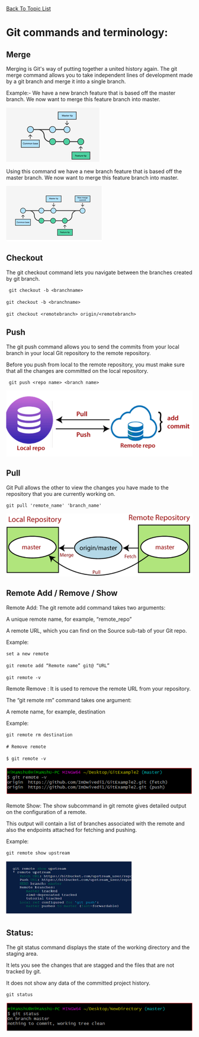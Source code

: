 [Back To Topic List](README.md)

# Git commands and terminology:

## Merge
Merging  is Git's way of putting together a united history again. The git merge command allows you to take independent lines of development made by a git branch and merge it into a single branch.	

Example:- 
We have a new branch feature that is based off the master branch. We now want to merge this feature branch into master.

![](Images/img1.png)

Using this command we have a new branch feature that is based off the master branch. We now want to merge this feature branch into master.

![](Images/IMG2.png)

## Checkout

The git checkout command lets you navigate between the branches created by git branch. 

```	
 git checkout -b <branchname>  

git checkout -b <branchname>  

git checkout <remotebranch> origin/<remotebranch> 
```

## Push

The git push command allows you to send the commits from your local branch in your local Git repository to the remote repository.

Before you push from local to the remote repository, you must make sure that all the changes are committed on the local repository.

```
 git push <repo name> <branch name>
```
![](Images/PUSH.PNG)

## Pull

Git Pull allows the other to view the changes you have made to the repository that you are currently working on. 

```
git pull 'remote_name' 'branch_name'
```
![](Images/PULL.PNG)

## Remote Add / Remove / Show
 
Remote Add:  The git remote add command takes two arguments:

A unique remote name, for example, “remote_repo”

A remote URL, which you can find on the Source sub-tab of your Git repo.

Example: 

```
set a new remote

git remote add “Remote name” git@ “URL”

git remote -v
```

Remote Remove : It is used to remove the remote URL from your repository.

The “git remote rm” command takes one argument:

A remote name, for example, destination

Example: 
```
git remote rm destination

# Remove remote	

$ git remote -v
```
![](Images/REMOTE%20REMOVE.png)

Remote Show: The show subcommand in git remote  gives detailed output on the configuration of a remote. 

This output will contain a list of branches associated with the remote and also the endpoints attached for fetching and pushing.

Example:

```
git remote show upstream
```
![](Images/remoteshow.png)

## Status:   
The git status command displays the state of the working directory and the staging area. 

It lets you see the changes that are stagged and the files that are not tracked by git. 

It does not show any data of the committed project history.

```
git status
```
![](Images/statuspng.png)
